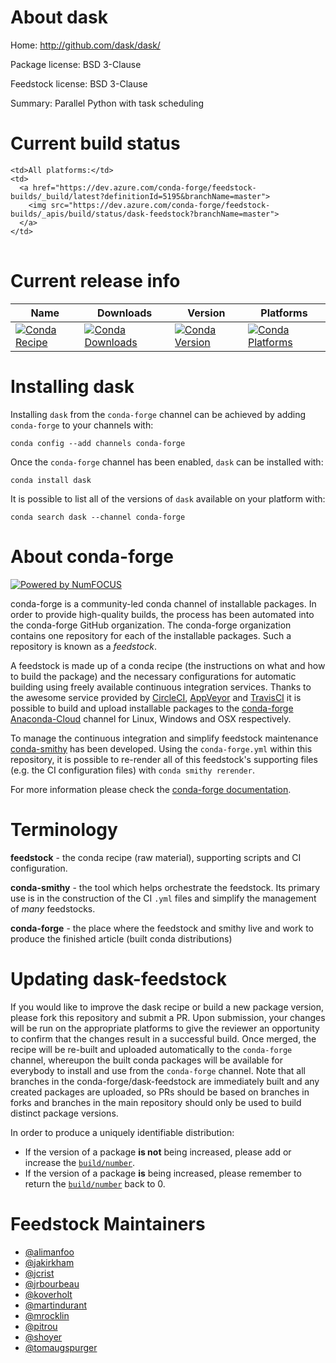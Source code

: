 About dask
==========

Home: http://github.com/dask/dask/

Package license: BSD 3-Clause

Feedstock license: BSD 3-Clause

Summary: Parallel Python with task scheduling



Current build status
====================


<table><tr>
    
    <td>All platforms:</td>
    <td>
      <a href="https://dev.azure.com/conda-forge/feedstock-builds/_build/latest?definitionId=5195&branchName=master">
        <img src="https://dev.azure.com/conda-forge/feedstock-builds/_apis/build/status/dask-feedstock?branchName=master">
      </a>
    </td>
  </tr>
</table>

Current release info
====================

| Name | Downloads | Version | Platforms |
| --- | --- | --- | --- |
| [![Conda Recipe](https://img.shields.io/badge/recipe-dask-green.svg)](https://anaconda.org/conda-forge/dask) | [![Conda Downloads](https://img.shields.io/conda/dn/conda-forge/dask.svg)](https://anaconda.org/conda-forge/dask) | [![Conda Version](https://img.shields.io/conda/vn/conda-forge/dask.svg)](https://anaconda.org/conda-forge/dask) | [![Conda Platforms](https://img.shields.io/conda/pn/conda-forge/dask.svg)](https://anaconda.org/conda-forge/dask) |

Installing dask
===============

Installing `dask` from the `conda-forge` channel can be achieved by adding `conda-forge` to your channels with:

```
conda config --add channels conda-forge
```

Once the `conda-forge` channel has been enabled, `dask` can be installed with:

```
conda install dask
```

It is possible to list all of the versions of `dask` available on your platform with:

```
conda search dask --channel conda-forge
```


About conda-forge
=================

[![Powered by NumFOCUS](https://img.shields.io/badge/powered%20by-NumFOCUS-orange.svg?style=flat&colorA=E1523D&colorB=007D8A)](http://numfocus.org)

conda-forge is a community-led conda channel of installable packages.
In order to provide high-quality builds, the process has been automated into the
conda-forge GitHub organization. The conda-forge organization contains one repository
for each of the installable packages. Such a repository is known as a *feedstock*.

A feedstock is made up of a conda recipe (the instructions on what and how to build
the package) and the necessary configurations for automatic building using freely
available continuous integration services. Thanks to the awesome service provided by
[CircleCI](https://circleci.com/), [AppVeyor](https://www.appveyor.com/)
and [TravisCI](https://travis-ci.org/) it is possible to build and upload installable
packages to the [conda-forge](https://anaconda.org/conda-forge)
[Anaconda-Cloud](https://anaconda.org/) channel for Linux, Windows and OSX respectively.

To manage the continuous integration and simplify feedstock maintenance
[conda-smithy](https://github.com/conda-forge/conda-smithy) has been developed.
Using the ``conda-forge.yml`` within this repository, it is possible to re-render all of
this feedstock's supporting files (e.g. the CI configuration files) with ``conda smithy rerender``.

For more information please check the [conda-forge documentation](https://conda-forge.org/docs/).

Terminology
===========

**feedstock** - the conda recipe (raw material), supporting scripts and CI configuration.

**conda-smithy** - the tool which helps orchestrate the feedstock.
                   Its primary use is in the construction of the CI ``.yml`` files
                   and simplify the management of *many* feedstocks.

**conda-forge** - the place where the feedstock and smithy live and work to
                  produce the finished article (built conda distributions)


Updating dask-feedstock
=======================

If you would like to improve the dask recipe or build a new
package version, please fork this repository and submit a PR. Upon submission,
your changes will be run on the appropriate platforms to give the reviewer an
opportunity to confirm that the changes result in a successful build. Once
merged, the recipe will be re-built and uploaded automatically to the
`conda-forge` channel, whereupon the built conda packages will be available for
everybody to install and use from the `conda-forge` channel.
Note that all branches in the conda-forge/dask-feedstock are
immediately built and any created packages are uploaded, so PRs should be based
on branches in forks and branches in the main repository should only be used to
build distinct package versions.

In order to produce a uniquely identifiable distribution:
 * If the version of a package **is not** being increased, please add or increase
   the [``build/number``](https://conda.io/docs/user-guide/tasks/build-packages/define-metadata.html#build-number-and-string).
 * If the version of a package **is** being increased, please remember to return
   the [``build/number``](https://conda.io/docs/user-guide/tasks/build-packages/define-metadata.html#build-number-and-string)
   back to 0.

Feedstock Maintainers
=====================

* [@alimanfoo](https://github.com/alimanfoo/)
* [@jakirkham](https://github.com/jakirkham/)
* [@jcrist](https://github.com/jcrist/)
* [@jrbourbeau](https://github.com/jrbourbeau/)
* [@koverholt](https://github.com/koverholt/)
* [@martindurant](https://github.com/martindurant/)
* [@mrocklin](https://github.com/mrocklin/)
* [@pitrou](https://github.com/pitrou/)
* [@shoyer](https://github.com/shoyer/)
* [@tomaugspurger](https://github.com/tomaugspurger/)

